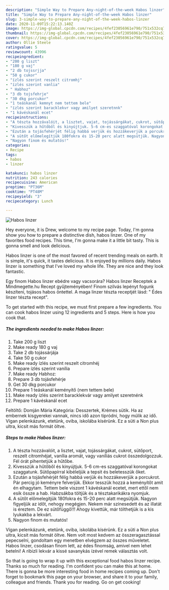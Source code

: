 ```yaml
---
description: "Simple Way to Prepare Any-night-of-the-week Habos linzer"
title: "Simple Way to Prepare Any-night-of-the-week Habos linzer"
slug: 3-simple-way-to-prepare-any-night-of-the-week-habos-linzer
date: 2020-11-09T15:22:13.140Z
image: https://img-global.cpcdn.com/recipes/4fef23056961e790/751x532cq70/habos-linzer-recept-foto.jpg
thumbnail: https://img-global.cpcdn.com/recipes/4fef23056961e790/751x532cq70/habos-linzer-recept-foto.jpg
cover: https://img-global.cpcdn.com/recipes/4fef23056961e790/751x532cq70/habos-linzer-recept-foto.jpg
author: Ollie Steele
ratingvalue: 5
reviewcount: 43996
recipeingredient:
- "200 g liszt"
- "180 g vaj"
- "2 db tojssrjja"
- "50 g cukor"
- "ízlés szerint reszelt citromhj"
- "ízlés szerint vanlia"
- " Habhoz"
- "3 db tojsfehrje"
- "30 dkg porcukor"
- "1 teáskanál kemnyt nem tettem bele"
- "ízlés szerint baracklekvr vagy amilyet szeretnnk"
- "1 kávéskanál ecet"
recipeinstructions:
- "A tészta hozzávalóit, a lisztet, vajat, tojássárgákat, cukrot, sütőport, reszelt citromhéjat, vanília aromát, vagy vaníliás cukrot összedolgozzuk. Fél órát pihentetjük a hűtőbe."
- "Kivesszük a hűtőből és kinyújtjuk. 5-6 cm-es szaggatóval korongokat szaggatunk. Sütőpapírral kibéleljük a tepsit és beletesszük őket."
- "Ezután a tojásfehérjét félig habbá verjük és hozzákeverjük a porcukrot. Pár percig jó keményre felverjük. Ekkor tesszük hozzá a keményítőt amit én elhagytam. Tettem bele viszont 1 kávéskanál ecetet, mert ettől nem esik össze a hab. Habzsákba töltjük és a tésztakarikákra nyomjuk."
- "A sütőt előmelegítjük 180fokra és 15-20 perc alatt megsütjük. Nagyon figyeljük az időt, nehogy megégjen. Nekem már színesedett és az illatát is éreztem. De ez sütőfüggő!!! Ahogy kivettük, már tölthetjük is a kis lyukakba a lekvárt."
- "Nagyon finom és mutatós!"
categories:
- Recipe
tags:
- habos
- linzer

katakunci: habos linzer 
nutrition: 243 calories
recipecuisine: American
preptime: "PT36M"
cooktime: "PT48M"
recipeyield: "3"
recipecategory: Lunch

---
```



![Habos linzer](https://img-global.cpcdn.com/recipes/4fef23056961e790/751x532cq70/habos-linzer-recept-foto.jpg)

Hey everyone, it is Drew, welcome to my recipe page. Today, I'm gonna show you how to prepare a distinctive dish, habos linzer. One of my favorites food recipes. This time, I'm gonna make it a little bit tasty. This is gonna smell and look delicious.

Habos linzer is one of the most favored of recent trending meals on earth. It is simple, it's quick, it tastes delicious. It is enjoyed by millions daily. Habos linzer is something that I've loved my whole life. They are nice and they look fantastic.

Egy finom Habos linzer ebédre vagy vacsorára? Habos linzer Receptek a Mindmegette.hu Recept gyűjteményében! Finom szilvás lepényt fogunk készíteni, tojásos habos öntettel. A maga linzer tészta receptjét lásd: &#34; Édes linzer tészta recept&#34;.


To get started with this recipe, we must first prepare a few ingredients. You can cook habos linzer using 12 ingredients and 5 steps. Here is how you cook that.

<!--inarticleads1-->

##### The ingredients needed to make Habos linzer:

1. Take 200 g liszt
1. Make ready 180 g vaj
1. Take 2 db tojássárjája
1. Take 50 g cukor
1. Make ready ízlés szerint reszelt citromhéj
1. Prepare ízlés szerint vanília
1. Make ready  Habhoz:
1. Prepare 3 db tojásfehérje
1. Get 30 dkg porcukor
1. Prepare 1 teáskanál keményítő (nem tettem bele)
1. Make ready ízlés szerint baracklekvár vagy amilyet szeretnénk
1. Prepare 1 kávéskanál ecet


Feltöltő: Domján Mária Kategória: Desszertek, Krémes sütik. Ha az embernek kisgyerekei vannak, nincs idő azon tipródni, hogy múlik az idő. Vígan pelenkázunk, etetünk, oviba, iskolába kísérünk. Ez a süti a Non plus ultra, kicsit más formát öltve. 

<!--inarticleads2-->

##### Steps to make Habos linzer:

1. A tészta hozzávalóit, a lisztet, vajat, tojássárgákat, cukrot, sütőport, reszelt citromhéjat, vanília aromát, vagy vaníliás cukrot összedolgozzuk. Fél órát pihentetjük a hűtőbe.
1. Kivesszük a hűtőből és kinyújtjuk. 5-6 cm-es szaggatóval korongokat szaggatunk. Sütőpapírral kibéleljük a tepsit és beletesszük őket.
1. Ezután a tojásfehérjét félig habbá verjük és hozzákeverjük a porcukrot. Pár percig jó keményre felverjük. Ekkor tesszük hozzá a keményítőt amit én elhagytam. Tettem bele viszont 1 kávéskanál ecetet, mert ettől nem esik össze a hab. Habzsákba töltjük és a tésztakarikákra nyomjuk.
1. A sütőt előmelegítjük 180fokra és 15-20 perc alatt megsütjük. Nagyon figyeljük az időt, nehogy megégjen. Nekem már színesedett és az illatát is éreztem. De ez sütőfüggő!!! Ahogy kivettük, már tölthetjük is a kis lyukakba a lekvárt.
1. Nagyon finom és mutatós!


Vígan pelenkázunk, etetünk, oviba, iskolába kísérünk. Ez a süti a Non plus ultra, kicsit más formát öltve. Nem volt most kedvem az összeragasztással pepecselni, gondoltam egy menetben elvégzem az összes műveletet. Habos linzer, csodásan finom lett, az édes finomság, amivel nem lehet betelni! A ribizli lekvár a kissé savanykás ízével remek választás volt. 

So that is going to wrap it up with this exceptional food habos linzer recipe. Thanks so much for reading. I'm confident you can make this at home. There is gonna be more interesting food in home recipes coming up. Don't forget to bookmark this page on your browser, and share it to your family, colleague and friends. Thank you for reading. Go on get cooking!
